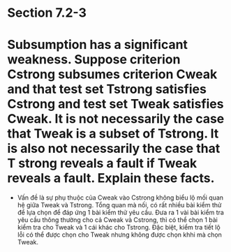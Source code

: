 # Section 7.2-3

# Subsumption has a significant weakness. Suppose criterion Cstrong subsumes criterion Cweak and that test set Tstrong satisfies Cstrong and test set Tweak satisfies Cweak. It is not necessarily the case that Tweak is a subset of Tstrong. It is also not necessarily the case that T strong reveals a fault if Tweak reveals a fault. Explain these facts.


- Vấn đề là sự phụ thuộc của Cweak vào Cstrong không biểu lộ mối quan hệ giữa Tweak và Tstrong. Tổng quan mà nối, có rất nhiều bài kiểm thử để lựa chọn để đáp ứng 1 bài kiểm thử yêu cầu. Đưa ra 1 vài bài kiểm tra yêu cầu thông thường cho cả Cweak và Cstrong, thì có thể chọn 1 bài kiểm tra cho Tweak và 1 cái khác cho Tstrong. Đặc biệt, kiểm tra tiết lộ lỗi có thể được chọn cho Tweak nhưng không được chọn khhi mà chọn Tweak.